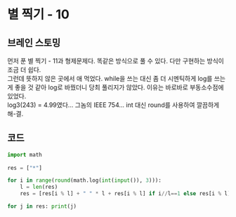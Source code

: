 # 별 찍기 - 10


## 브레인 스토밍

먼저 푼 별 찍기 - 11과 형제문제다. 똑같은 방식으로 풀 수 있다. 다만 구현하는 방식이 조금 더 쉽다.  
그런데 뜻하지 않은 곳에서 애 먹었다. while을 쓰는 대신 좀 더 시멘틱하게 log를 쓰는 게 좋을 것 같아 log로 바꿨더니 당최 풀리지가 않았다. 이유는 바로바로 부동소수점에 있었다.  
log3(243) = 4.99였다... 그놈의 IEEE 754... int 대신 round를 사용하여 깔끔하게 해-결.


## 코드

```python
import math 
 
res = ["*"]

for i in range(round(math.log(int(input()), 3))):
    l = len(res)
    res = [res[i % l] + " " * l + res[i % l] if i//l==1 else res[i % l] * 3 for i in range(3*l)]

for j in res: print(j)
```
